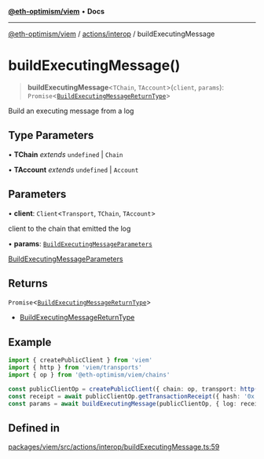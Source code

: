 [**@eth-optimism/viem**](../../../README.md) • **Docs**

***

[@eth-optimism/viem](../../../README.md) / [actions/interop](../README.md) / buildExecutingMessage

# buildExecutingMessage()

> **buildExecutingMessage**\<`TChain`, `TAccount`\>(`client`, `params`): `Promise`\<[`BuildExecutingMessageReturnType`](../type-aliases/BuildExecutingMessageReturnType.md)\>

Build an executing message from a log

## Type Parameters

• **TChain** *extends* `undefined` \| `Chain`

• **TAccount** *extends* `undefined` \| `Account`

## Parameters

• **client**: `Client`\<`Transport`, `TChain`, `TAccount`\>

client to the chain that emitted the log

• **params**: [`BuildExecutingMessageParameters`](../type-aliases/BuildExecutingMessageParameters.md)

[BuildExecutingMessageParameters](../type-aliases/BuildExecutingMessageParameters.md)

## Returns

`Promise`\<[`BuildExecutingMessageReturnType`](../type-aliases/BuildExecutingMessageReturnType.md)\>

- [BuildExecutingMessageReturnType](../type-aliases/BuildExecutingMessageReturnType.md)

## Example

```ts
import { createPublicClient } from 'viem'
import { http } from 'viem/transports'
import { op } from '@eth-optimism/viem/chains'

const publicClientOp = createPublicClient({ chain: op, transport: http() })
const receipt = await publicClientOp.getTransactionReceipt({ hash: '0x...' })
const params = await buildExecutingMessage(publicClientOp, { log: receipt.logs[0] })
```

## Defined in

[packages/viem/src/actions/interop/buildExecutingMessage.ts:59](https://github.com/ethereum-optimism/ecosystem/blob/e811aa63ad2d81436ee2008e44d114c24dafedef/packages/viem/src/actions/interop/buildExecutingMessage.ts#L59)
